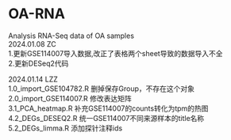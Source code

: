 # OA-RNA
Analysis RNA-Seq data of OA samples  
2024.01.08 ZC  
1.更新GSE114007导入数据,改正了表格两个sheet导致的数据导入不全  
2.更新DESeq2代码  

2024.01.14 LZZ  
1.0_import_GSE104782.R 删掉保存Group，不存在这个对象  
2.0_import_GSE114007.R 修改表达矩阵  
3.1_PCA_heatmap.R 补充GSE114007的counts转化为tpm的热图  
4.2_DEGs_DESEQ2.R 统一GSE114007不同来源样本的title名称  
5.2_DEGs_limma.R 添加探针注释ids  
